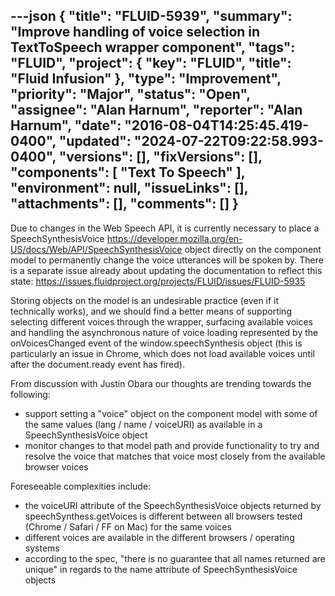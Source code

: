 ---json
{
  "title": "FLUID-5939",
  "summary": "Improve handling of voice selection in TextToSpeech wrapper component",
  "tags": "FLUID",
  "project": {
    "key": "FLUID",
    "title": "Fluid Infusion"
  },
  "type": "Improvement",
  "priority": "Major",
  "status": "Open",
  "assignee": "Alan Harnum",
  "reporter": "Alan Harnum",
  "date": "2016-08-04T14:25:45.419-0400",
  "updated": "2024-07-22T09:22:58.993-0400",
  "versions": [],
  "fixVersions": [],
  "components": [
    "Text To Speech"
  ],
  "environment": null,
  "issueLinks": [],
  "attachments": [],
  "comments": []
}
---
Due to changes in the Web Speech API, it is currently necessary to place a SpeechSynthesisVoice <https://developer.mozilla.org/en-US/docs/Web/API/SpeechSynthesisVoice> object directly on the component model to permanently change the voice utterances will be spoken by. There is a separate issue already about updating the documentation to reflect this state: <https://issues.fluidproject.org/projects/FLUID/issues/FLUID-5935>

Storing objects on the model is an undesirable practice (even if it technically works), and we should find a better means of supporting selecting different voices through the wrapper, surfacing available voices and handling the asynchronous nature of voice loading represented by the \
onVoicesChanged event of the window\.speechSynthesis object (this is particularly an issue in Chrome, which does not load available voices until after the document.ready event has fired).

From discussion with Justin Obara our thoughts are trending towards the following:

* support setting a "voice" object on the component model with some of the same values (lang / name / voiceURI) as available in a SpeechSynthesisVoice object
* monitor changes to that model path and provide functionality to try and resolve the voice that matches that voice most closely from the available browser voices

Foreseeable complexities include:

* the voiceURI attribute of the SpeechSynthesisVoice objects returned by speechSynthess.getVoices is different between all browsers tested (Chrome / Safari / FF on Mac) for the same voices
* different voices are available in the different browsers / operating systems
* according to the spec, "there is no guarantee that all names returned are unique" in regards to the name attribute of SpeechSynthesisVoice objects

        